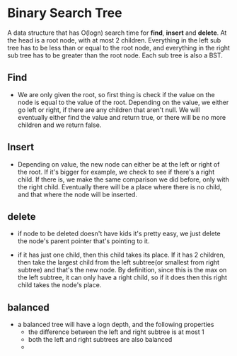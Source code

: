 # Binary Search Tree

A data structure that has O(logn) search time for **find**, **insert** and **delete**. At the head is a root node, with at most 2 children. Everything in the left sub tree has to be less than or equal to the root node, and everything in the right sub tree has to be greater than the root node. Each sub tree is also a BST. 

## Find

* We are only given the root, so first thing is check if the value on the node is equal to the value of the root. Depending on the value, we either go left or right, if there are any children that aren't null. We will eventually either find the value and return true, or there will be no more children and we return false. 

## Insert

* Depending on value, the new node can either be at the left or right of the root. If it's bigger for example, we check to see if there's a right child. If there is, we make the same comparison we did before, only with the right child. Eventually there will be a place where there is no child, and that where the node will be inserted.

## delete

* if node to be deleted doesn't have kids it's pretty easy, we just delete the node's parent pointer that's pointing to it.

* if it has just one child, then this child takes its place. If it has 2 children, then take the largest child from the left subtree(or smallest from right subtree) and that's the new node. By definition, since this is the max on the left subtree, it can only have a right child, so if it does then this right child takes the node's place.

## balanced

* a balanced tree will have a logn depth, and the following properties
    * the difference between the left and right subtree is at most 1
    * both the left and right subtrees are also balanced
    * 
